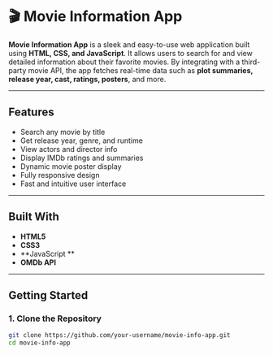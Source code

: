 # 🎬 Movie Information App

**Movie Information App** is a sleek and easy-to-use web application built using **HTML, CSS, and JavaScript**. It allows users to search for and view detailed information about their favorite movies. By integrating with a third-party movie API, the app fetches real-time data such as **plot summaries, release year, cast, ratings, posters**, and more.

---

##  Features

-  Search any movie by title
-  Get release year, genre, and runtime
-  View actors and director info
-  Display IMDb ratings and summaries
-  Dynamic movie poster display
-  Fully responsive design
-  Fast and intuitive user interface

---

##  Built With

- **HTML5**
- **CSS3**
- **JavaScript **
- **OMDb API** 

---

##  Getting Started

### 1. Clone the Repository

```bash
git clone https://github.com/your-username/movie-info-app.git
cd movie-info-app

